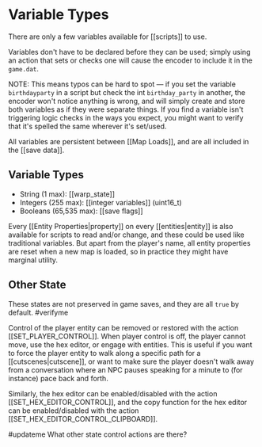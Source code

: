 # Variable Types

There are only a few variables available for [[scripts]] to use.

Variables don't have to be declared before they can be used; simply using an action that sets or checks one will cause the encoder to include it in the `game.dat`.

NOTE: This means typos can be hard to spot — if you set the variable `birthdayparty` in a script but check the int `birthday_party` in another, the encoder won't notice anything is wrong, and will simply create and store both variables as if they were separate things. If you find a variable isn't triggering logic checks in the ways you expect, you might want to verify that it's spelled the same wherever it's set/used.

All variables are persistent between [[Map Loads]], and are all included in the [[save data]].

## Variable Types

- String (1 max): [[warp_state]]
- Integers (255 max): [[integer variables]] (uint16_t)
- Booleans (65,535 max): [[save flags]]

Every [[Entity Properties|property]] on every [[entities|entity]] is also available for scripts to read and/or change, and these could be used like traditional variables. But apart from the player's name, all entity properties are reset when a new map is loaded, so in practice they might have marginal utility.

## Other State

These states are not preserved in game saves, and they are all `true` by default. #verifyme

Control of the player entity can be removed or restored with the action [[SET_PLAYER_CONTROL]]. When player control is off, the player cannot move, use the hex editor, or engage with entities. This is useful if you want to force the player entity to walk along a specific path for a [[cutscenes|cutscene]], or want to make sure the player doesn't walk away from a conversation where an NPC pauses speaking for a minute to (for instance) pace back and forth.

Similarly, the hex editor can be enabled/disabled with the action [[SET_HEX_EDITOR_CONTROL]], and the copy function for the hex editor can be enabled/disabled with the action [[SET_HEX_EDITOR_CONTROL_CLIPBOARD]].

#updateme What other state control actions are there?
